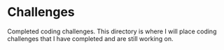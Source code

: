 # Challenges
Completed coding challenges.
This directory is where I will place coding challenges that I have completed and are still working on. 
